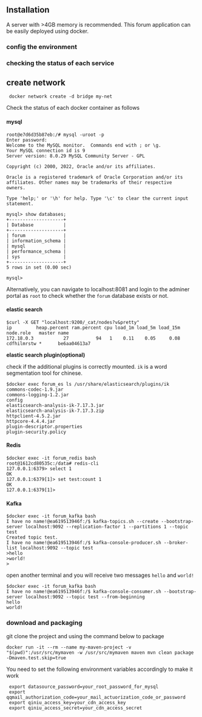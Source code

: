 

## Installation

A server with >4GB memory is recommended. This forum application can be easily deployed using docker.

### config the environment

### checking the status of each service

## create network

```shell
 docker network create -d bridge my-net
```

Check the status of each docker container as follows

#### mysql

```shell
root@e7d6d35b87eb:/# mysql -uroot -p
Enter password: 
Welcome to the MySQL monitor.  Commands end with ; or \g.
Your MySQL connection id is 9
Server version: 8.0.29 MySQL Community Server - GPL

Copyright (c) 2000, 2022, Oracle and/or its affiliates.

Oracle is a registered trademark of Oracle Corporation and/or its
affiliates. Other names may be trademarks of their respective
owners.

Type 'help;' or '\h' for help. Type '\c' to clear the current input statement.

mysql> show databases;
+--------------------+
| Database           |
+--------------------+
| forum              |
| information_schema |
| mysql              |
| performance_schema |
| sys                |
+--------------------+
5 rows in set (0.00 sec)

mysql>
```
Alternatively,  you can navigate to localhost:8081 and login to the adminer portal as `root`
to check whether the `forum` database exists or not.

#### elastic search
``` shell
$curl -X GET "localhost:9200/_cat/nodes?v&pretty"
ip         heap.percent ram.percent cpu load_1m load_5m load_15m node.role   master name
172.18.0.3           27          94   1    0.11    0.05     0.08 cdfhilmrstw *      be6aa04613a7
```

**elastic search plugin(optional)**

check if the additional plugins is correctly mounted. `ik` is a word segmentation tool for chinese. 
```shell
$docker exec forum_es ls /usr/share/elasticsearch/plugins/ik
commons-codec-1.9.jar
commons-logging-1.2.jar
config
elasticsearch-analysis-ik-7.17.3.jar
elasticsearch-analysis-ik-7.17.3.zip
httpclient-4.5.2.jar
httpcore-4.4.4.jar
plugin-descriptor.properties
plugin-security.policy
```

#### Redis
```shell
$docker exec -it forum_redis bash 
root@1612cd80535c:/data# redis-cli
127.0.0.1:6379> select 1
OK
127.0.0.1:6379[1]> set test:count 1
OK
127.0.0.1:6379[1]>
```


#### Kafka

```shell
$docker exec -it forum_kafka bash 
I have no name!@ea619513946f:/$ kafka-topics.sh --create --bootstrap-server localhost:9092 --replication-factor 1 --partitions 1 --topic test
Created topic test.
I have no name!@ea619513946f:/$ kafka-console-producer.sh --broker-list localhost:9092 --topic test
>hello
>world!
>
```

open another terminal and you will receive two messages `hello` and `world!`
```shell
$docker exec -it forum_kafka bash
I have no name!@ea619513946f:/$ kafka-console-consumer.sh --bootstrap-server localhost:9092 --topic test --from-beginning
hello
world!
```

### download and packaging

git clone the project and using the command below to package
```shell
docker run -it --rm --name my-maven-project -v "$(pwd)":/usr/src/mymaven -w /usr/src/mymaven maven mvn clean package  -Dmaven.test.skip=true
```


You need to set the following environment variables accordingly to make it work
```shell
 export datasource_password=your_root_password_for_mysql
 export qqmail_authorization_code=your_mail_actuorization_code_or_password
 export qiniu_access_key=your_cdn_access_key
 export qiniu_access_secret=your_cdn_access_secret
```